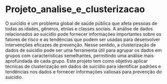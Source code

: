 # Projeto_analise_e_clusterizacao
O suicídio é um problema global de saúde pública que afeta pessoas de todas as idades, gêneros, etnias e classes sociais. A análise de dados relacionados ao suicídio pode fornecer informações importantes sobre os fatores de risco e as tendências que podem ser usadas para desenvolver intervenções eficazes de prevenção. Nesse sentido, a clusterização de dados de suicídio pode ser uma ferramenta útil para agrupar os dados em grupos com características semelhantes, permitindo uma análise mais aprofundada de cada grupo. Este projeto tem como objetivo aplicar técnicas de clusterização em dados de suicídio para identificar padrões e tendências nos dados e fornecer informações valiosas para prevenção do suicídio.

